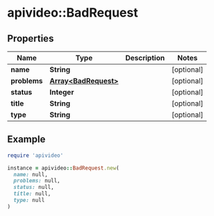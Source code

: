 # apivideo::BadRequest

## Properties

| Name | Type | Description | Notes |
| ---- | ---- | ----------- | ----- |
| **name** | **String** |  | [optional] |
| **problems** | [**Array&lt;BadRequest&gt;**](BadRequest.md) |  | [optional] |
| **status** | **Integer** |  | [optional] |
| **title** | **String** |  | [optional] |
| **type** | **String** |  | [optional] |

## Example

```ruby
require 'apivideo'

instance = apivideo::BadRequest.new(
  name: null,
  problems: null,
  status: null,
  title: null,
  type: null
)
```


